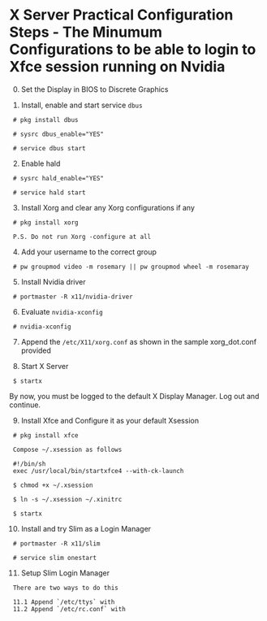 # X Server Practical Configuration Steps - The Minumum Configurations to be able to login to Xfce session running on Nvidia

0. Set the Display in BIOS to Discrete Graphics

1. Install, enable and start service `dbus`

```
 # pkg install dbus

 # sysrc dbus_enable="YES"

 # service dbus start

```

2. Enable hald

```
 # sysrc hald_enable="YES"

 # service hald start 
```

3. Install Xorg and clear any Xorg configurations if any

```
 # pkg install xorg

 P.S. Do not run Xorg -configure at all
```

4. Add your username to the correct group

```
 # pw groupmod video -m rosemary || pw groupmod wheel -m rosemaray
```

5. Install Nvidia driver

```
 # portmaster -R x11/nvidia-driver
```

6. Evaluate `nvidia-xconfig`

```
 # nvidia-xconfig
```
7. Append the `/etc/X11/xorg.conf` as shown in the sample xorg_dot.conf provided

8. Start X Server

```
 $ startx

```

By now, you must be logged to the default X Display Manager. Log out and continue.


9. Install Xfce and Configure it as your default Xsession

```
 # pkg install xfce

 Compose ~/.xsession as follows

 #!/bin/sh
 exec /usr/local/bin/startxfce4 --with-ck-launch

 $ chmod +x ~/.xsession

 $ ln -s ~/.xsession ~/.xinitrc

 $ startx

```

10. Install and try Slim as a Login Manager

```
 # portmaster -R x11/slim

 # service slim onestart

```

11. Setup Slim Login Manager

```
 There are two ways to do this

 11.1 Append `/etc/ttys` with
 11.2 Append `/etc/rc.conf` with
```
